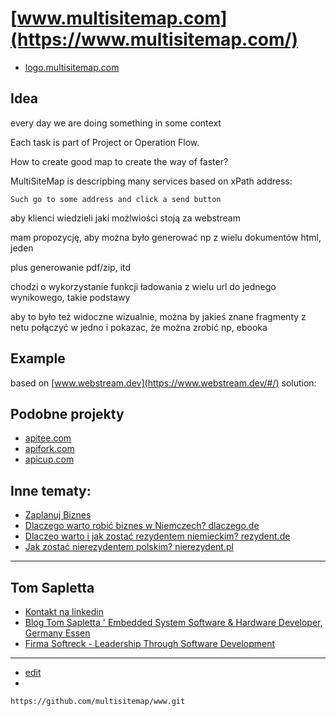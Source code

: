 # [www.multisitemap.com](https://www.multisitemap.com/)

+ [logo.multisitemap.com](https://logo.multisitemap.com/)


## Idea

every day we are doing something in some context

Each task is part of Project or Operation Flow.

How to create good map to create the way of faster?

MultiSiteMap is descripbing many services based on xPath address:

    Such go to some address and click a send button



aby klienci wiedzieli jaki możlwiości stoją za webstream

mam propozycję, aby można było generować np z wielu dokumentów html, jeden

plus generowanie pdf/zip, itd

chodzi o wykorzystanie funkcji ładowania z wielu url do jednego wynikowego, takie podstawy

aby to było też widoczne wizualnie, można by jakieś znane fragmenty z netu połączyć w jedno i pokazac, że można zrobić np, ebooka





## Example

based on [www.webstream.dev](https://www.webstream.dev/#/) solution:





## Podobne projekty
+ [apitee.com](https://www.apitee.com/)
+ [apifork.com](https://www.apifork.com/)
+ [apicup.com](https://www.apicup.com/)


## Inne tematy:

+ [Zaplanuj Biznes](https://www.zaplanujbiznes.pl/)
+ [Dlaczego warto robić biznes w Niemczech? dlaczego.de](https://www.dlaczego.de)
+ [Dlaczeo warto i jak zostać rezydentem niemieckim? rezydent.de](https://www.rezydent.de)
+ [Jak zostać nierezydentem polskim? nierezydent.pl](https://www.nierezydent.pl/)


---

## Tom Sapletta
+ [Kontakt na linkedin](https://www.linkedin.com/in/tom-sapletta-com/)
+ [Blog Tom Sapletta ' Embedded System Software & Hardware Developer, Germany Essen](https://tom.sapletta.pl/)
+ [Firma Softreck - Leadership Through Software Development](https://softreck.pl/)


---
+ [edit](https://github.com/multisitemap/www/edit/main/README.md)
+ 
```
https://github.com/multisitemap/www.git
```
